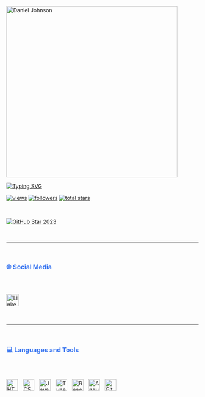 <p align="Left">
    <a href="https://github.com/TheAmericanDude">
        <img style="width: 448px;" src="https://i.imgur.com/c0jrQbP.png" alt="Daniel Johnson" /></a>
</p>

<p align="Left">
    <!-- Typing SVG -->
    <a href="https://git.io/typing-svg"><img
            src="https://readme-typing-svg.demolab.com?font=Inter&weight=700&size=30&duration=3000&pause=1000&color=3A76F0&left=true&width=500&lines=Front-End+Software+Developer"
            alt="Typing SVG" /></a>
</p>

<p align="Left">
    <a href="https://github.com/TheAmericanDude">
        <img alt="views" title="GitHub profile views"
            src="https://freshidea.com/jonah/app/DenverCoder1-profile-views" /></a>
    <a href="https://github.com/TheAmericanDude">
        <img alt="followers" title="Follow me on Github"
            src="https://custom-icon-badges.demolab.com/github/followers/DenverCoder1?color=236ad3&labelColor=1155ba&style=for-the-badge&logo=person-add&label=Follow&logoColor=white" /></a>
    <a href="https://github.com/TheAmericanDude">
        <img alt="total stars" title="Total stars on GitHub"
            src="https://custom-icon-badges.demolab.com/github/stars/DenverCoder1?color=55960c&style=for-the-badge&labelColor=488207&logo=star" /></a>
</p>

<br />

<p align="Left">
    <a href="https://github.com/TheAmericanDude">
        <img src="https://upload.wikimedia.org/wikipedia/commons/thumb/a/a4/Flag_of_the_United_States.svg/450px-Flag_of_the_United_States.svg.png"
            alt="GitHub Star 2023" /></a>
</p>

<br />

<hr>

<br />
<!-- Social icons section -->
<h3 align="Left" style="margin-bottom: 30px; color: #3A76F0;">🌐 Social Media</h3>

<br />

<p align="Left">
    <a href="#"><img width="32px" alt="LinkedIn" title="LinkedIn"
            src="https://upload.wikimedia.org/wikipedia/commons/thumb/8/81/LinkedIn_icon.svg/1024px-LinkedIn_icon.svg.png"></a>
    &#8287;&#8287;&#8287;&#8287;&#8287;
</p>

<br />

<hr>

<br />

<h3 align="Left" style="margin-bottom: 30px; color: #3A76F0;">💻 Languages and Tools</h3>

<br />

<p align="Left">
    <img align="Left" alt="HTML" width="30px" style="padding-right:10px;"
        src="https://cdn.jsdelivr.net/gh/devicons/devicon/icons/html5/html5-plain.svg" />
    <img align="Left" alt="CSS" width="30px" style="padding-right:10px;"
        src="https://cdn.jsdelivr.net/gh/devicons/devicon/icons/css3/css3-plain.svg" />
    <img align="Left" alt="JavaScript" width="30px" style="padding-right:10px;"
        src="https://cdn.jsdelivr.net/gh/devicons/devicon/icons/javascript/javascript-plain.svg" />
    <img align="Left" alt="TypeScript" width="30px" style="padding-right:10px;"
        src="https://cdn.jsdelivr.net/gh/devicons/devicon/icons/typescript/typescript-plain.svg" />
    <img align="Left" alt="React" width="30px" style="padding-right:10px;"
        src="https://cdn.jsdelivr.net/gh/devicons/devicon/icons/react/react-original.svg" />
    <img align="Left" alt="Angular" width="30px" style="padding-right:10px;"
        src="https://cdn.jsdelivr.net/gh/devicons/devicon/icons/angularjs/angularjs-plain.svg" />
    <img align="Left" alt="GitHub" width="30px" style="padding-right:10px;"
        src="https://cdn.jsdelivr.net/gh/devicons/devicon/icons/github/github-original.svg" />
</p>
